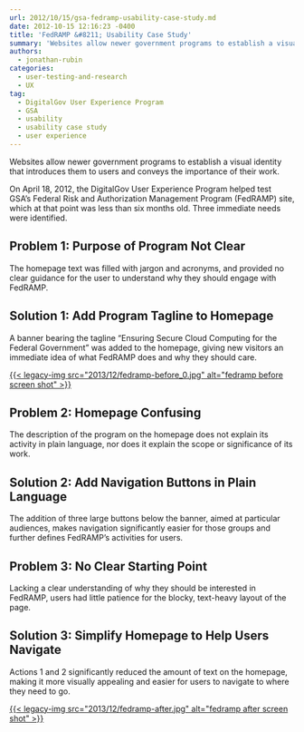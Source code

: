 ```yaml
---
url: 2012/10/15/gsa-fedramp-usability-case-study.md
date: 2012-10-15 12:16:23 -0400
title: 'FedRAMP &#8211; Usability Case Study'
summary: 'Websites allow newer government programs to establish a visual identity that introduces them to users and conveys the importance of their work. On April 18, 2012, the DigitalGov User Experience Program helped test GSA&#8217;s Federal Risk and Authorization Management Program (FedRAMP) site, which at that point was less than six months old. Three immediate needs were'
authors:
  - jonathan-rubin
categories:
  - user-testing-and-research
  - UX
tag:
  - DigitalGov User Experience Program
  - GSA
  - usability
  - usability case study
  - user experience
---
```


Websites allow newer government programs to establish a visual identity that introduces them to users and conveys the importance of their work.

On April 18, 2012, the DigitalGov User Experience Program helped test GSA&#8217;s Federal Risk and Authorization Management Program (FedRAMP) site, which at that point was less than six months old. Three immediate needs were identified.

## Problem 1: Purpose of Program Not Clear

The homepage text was filled with jargon and acronyms, and provided no clear guidance for the user to understand why they should engage with FedRAMP.

## Solution 1: Add Program Tagline to Homepage

A banner bearing the tagline “Ensuring Secure Cloud Computing for the Federal Government&#8221; was added to the homepage, giving new visitors an immediate idea of what FedRAMP does and why they should care.

[{{< legacy-img src="2013/12/fedramp-before_0.jpg" alt="fedramp before screen shot" >}}](https://s3.amazonaws.com/sitesusa/wp-content/uploads/sites/212/2013/12/fedramp-before_0.jpg)

## Problem 2: Homepage Confusing

The description of the program on the homepage does not explain its activity in plain language, nor does it explain the scope or significance of its work.

## Solution 2: Add Navigation Buttons in Plain Language

The addition of three large buttons below the banner, aimed at particular audiences, makes navigation significantly easier for those groups and further defines FedRAMP’s activities for users.

## Problem 3: No Clear Starting Point

Lacking a clear understanding of why they should be interested in FedRAMP, users had little patience for the blocky, text-heavy layout of the page.

## Solution 3: Simplify Homepage to Help Users Navigate

Actions 1 and 2 significantly reduced the amount of text on the homepage, making it more visually appealing and easier for users to navigate to where they need to go.

[{{< legacy-img src="2013/12/fedramp-after.jpg" alt="fedramp after screen shot" >}}](https://s3.amazonaws.com/sitesusa/wp-content/uploads/sites/212/2013/12/fedramp-after.jpg)

 

 

 